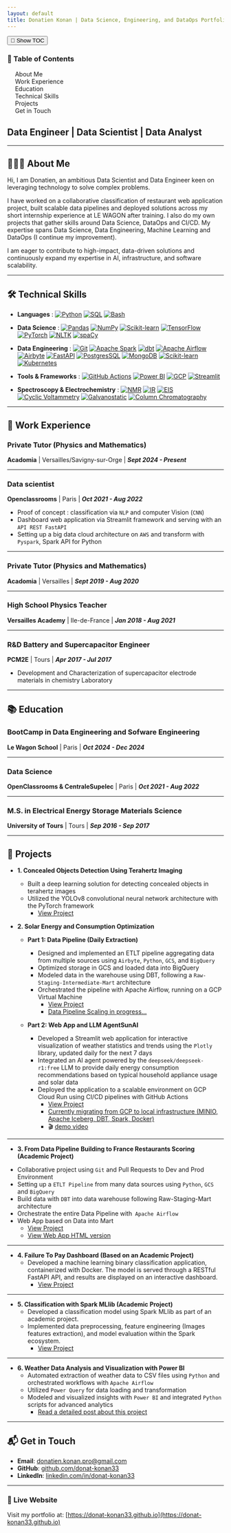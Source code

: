```yaml
---
layout: default
title: Donatien Konan | Data Science, Engineering, and DataOps Portfolio
---
```


<!-- Toggle Button -->
<button id="toc-toggle" class="toc-toggle-btn">📑 Show TOC</button>

<!-- TOC Container -->
<div class="toc-container hidden" id="toc">
    <div class="toc">
        <h3>📑 Table of Contents</h3>
        <ul>
            <li><a href="#about">About Me</a></li>
            <li><a href="#work-experience">Work Experience</a></li>
            <li><a href="#education">Education</a></li>
            <li><a href="#technical-skills">Technical Skills</a></li>
            <li><a href="#projects">Projects</a></li>
            <li><a href="#contact">Get in Touch</a></li>
        </ul>
    </div>
</div>

## **Data Engineer | Data Scientist | Data Analyst**
---

## <a id="about"></a> 👨🏻‍💻 **About Me**

<!--[Profile Picture](assets/img/profile.jpg)>  <!-- Replace with your profile image -->

Hi, I am Donatien, an ambitious Data Scientist and Data Engineer keen on leveraging technology to solve complex problems.

I have worked on a collaborative classification of restaurant web application project, built scalable data pipelines and deployed solutions across my short internship experience at LE WAGON after training. I also do my own projects that gather skills around Data Science, DataOps and CI/CD. My expertise spans Data Science, Data Engineering, Machine Learning and DataOps (I continue my improvement).

I am eager to contribute to high-impact, data-driven solutions and continuously expand my expertise in AI, infrastructure, and software scalability.

---


## <a id="technical-skills"></a> 🛠️  **Technical Skills**

- **Languages** :
[![Python](https://img.shields.io/badge/-Python-3776AB?style=flat&logo=python)](https://www.python.org/)
[![SQL](https://img.shields.io/badge/-SQL-003B57?style=flat&logo=postgresql)](https://www.postgresql.org/)
[![Bash](https://img.shields.io/badge/Bash-4EAA25?style=flat&logo=gnu-bash&logoColor=white)](https://www.gnu.org/software/bash/)


- **Data Science** :
[![Pandas](https://img.shields.io/badge/-Pandas-150458?style=flat&logo=pandas)](https://pandas.pydata.org/)
[![NumPy](https://img.shields.io/badge/NumPy-013243?style=flat&logo=numpy&logoColor=white)](https://numpy.org/)
[![Scikit-learn](https://img.shields.io/badge/-Scikit_learn-F7931E?style=flat&logo=scikit-learn)](https://scikit-learn.org/stable/)
[![TensorFlow](https://img.shields.io/badge/TensorFlow-FF6F00?style=flat&logo=tensorflow&logoColor=white)](https://www.tensorflow.org/)
[![PyTorch](https://img.shields.io/badge/PyTorch-EE4C2C?style=flat&logo=pytorch&logoColor=white)](https://pytorch.org/)
[![NLTK](https://img.shields.io/badge/NLTK-026DA1?style=flat&logo=python&logoColor=white)](https://www.nltk.org/)
[![spaCy](https://img.shields.io/badge/spaCy-09A3D5?style=flat&logo=python&logoColor=white)](https://spacy.io/)


- **Data Engineering** :
[![Git](https://img.shields.io/badge/-Git-F05032?style=flat&logo=git)](https://git-scm.com/)
[![Apache Spark](https://img.shields.io/badge/-Apache%20Spark-E25A1C?style=flat&logo=apache-spark)](https://spark.apache.org/)
[![dbt](https://img.shields.io/badge/-dbt-FF4F00?style=flat&logo=dbt)](https://www.getdbt.com/)
[![Apache Airflow](https://img.shields.io/badge/-Apache%20Airflow-017E7D?style=flat&logo=apache-airflow)](https://airflow.apache.org/)
[![Airbyte](https://img.shields.io/badge/-Airbyte-00B4A1?style=flat&logo=airbyte)](https://airbyte.com/)
[![FastAPI](https://img.shields.io/badge/-FastAPI-009688?style=flat&logo=fastapi&logoColor=white)](https://fastapi.tiangolo.com/)
[![PostgresSQL](https://img.shields.io/badge/-PostgreSQL-4479A1?style=flat&logo)](https://www.postgresql.org/)
[![MongoDB](https://img.shields.io/badge/-MongoDB-47A248?style=flat&logo=mongodb)](https://www.mongodb.com/)
[![Scikit-learn](https://img.shields.io/badge/-Scikit_learn-F7931E?style=flat&logo=scikit-learn)](https://scikit-learn.org/stable/)
[![Kubernetes](https://img.shields.io/badge/-Kubernetes-326CE5?style=flat&logo=kubernetes&logoColor=white)](https://kubernetes.io/)


- **Tools & Frameworks** :
[![GitHub Actions](https://img.shields.io/badge/GitHub%20Actions-2088FF?style=flat&logo=github-actions&logoColor=white)](https://github.com/features/actions)
[![Power BI](https://img.shields.io/badge/Power%20BI-F2C811?style=flat&logo=power-bi&logoColor=black)](https://powerbi.microsoft.com/)
[![GCP](https://img.shields.io/badge/Google%20Cloud-4285F4?style=flat&logo=google-cloud&logoColor=white)](https://cloud.google.com/)
[![Streamlit](https://img.shields.io/badge/-Streamlit-FF4B4B?style=flat&logo=streamlit&logoColor=white)](https://streamlit.io/)

- **Spectroscopy & Electrochemistry** :
[![NMR](https://img.shields.io/badge/NMR-4B8BBE?style=flat&logo=google-scholar&logoColor=white)](https://en.wikipedia.org/wiki/Nuclear_magnetic_resonance)
[![IR](https://img.shields.io/badge/IR-FFB300?style=flat&logo=google-scholar&logoColor=white)](https://en.wikipedia.org/wiki/Infrared_spectroscopy)
[![EIS](https://img.shields.io/badge/EIS-00BFAE?style=flat&logo=google-scholar&logoColor=white)](https://en.wikipedia.org/wiki/Electrochemical_impedance_spectroscopy)
[![Cyclic Voltammetry](https://img.shields.io/badge/Cyclic%20Voltammetry-7C4DFF?style=flat&logo=google-scholar&logoColor=white)](https://en.wikipedia.org/wiki/Cyclic_voltammetry)
[![Galvanostatic](https://img.shields.io/badge/Galvanostatic-FF5252?style=flat&logo=google-scholar&logoColor=white)](https://en.wikipedia.org/wiki/Galvanostat)
[![Column Chromatography](https://img.shields.io/badge/Column%20Chromatography-43A047?style=flat&logo=google-scholar&logoColor=white)](https://en.wikipedia.org/wiki/Column_chromatography)
---

## <a id="work-experience"></a>💼 **Work Experience**
### **Private Tutor (Physics and Mathematics)**
**Acadomia** | Versailles/Savigny-sur-Orge | **_Sept 2024 - Present_**

---

### **Data scientist**
**Openclassrooms** | Paris | **_Oct 2021 - Aug 2022_**
<!--[Openclassroom Logo](assets/img/openclassrooms.png)>  <!-- Replace with your openclassroom image -->
- Proof of concept : classification via `NLP` and computer Vision (`CNN`)
- Dashboard web application via Streamlit framework and serving with an `API REST FastAPI`
- Setting up a big data cloud architecture on `AWS` and transform with `Pyspark`, Spark API for Python

---

### **Private Tutor (Physics and Mathematics)**
**Acadomia** | Versailles | **_Sept 2019 - Aug 2020_**

---

### **High School Physics Teacher**
**Versailles Academy** | Ile-de-France | **_Jan 2018 - Aug 2021_**
<!--[academie_de_versailles Logo](assets/img/academie_de_versailles.png)> <!-- Replace with your academie_de_versailles image -->

---

### **R&D Battery and Supercapacitor Engineer**
**PCM2E** | Tours | **_Apr 2017 - Jul 2017_**
<!--[PCM2E Logo](assets/img/PCM2E.png)-->
- Development and Characterization of supercapacitor electrode materials in chemistry Laboratory

---

## <a id="education"></a>📚 **Education**
### **BootCamp in Data Engineering and Sofware Engineering**
**Le Wagon School** | Paris | **_Oct 2024 - Dec 2024_**
<!--[Le Wagon Logo](assets/img/univ-tours.svg)-->

---

### **Data Science**
**OpenClassrooms & CentraleSupelec** | Paris | **_Oct 2021 - Aug 2022_**
<!--[Openclassrooms & CentraleSupelec Logo](assets/img/centralesupelec.svg)-->

---

### **M.S. in Electrical Energy Storage Materials Science**
**University of Tours** | Tours | **_Sep 2016 - Sep 2017_**
<!--[University of Tours Logo](assets/img/univ-tours.svg)-->

---

## <a id="projects"></a>🚀 **Projects**

- **1. Concealed Objects Detection Using Terahertz Imaging**
  - Built a deep learning solution for detecting concealed objects in terahertz images
  - Utilized the YOLOv8 convolutional neural network architecture with the PyTorch framework
    - [View Project](https://github.com/donat-konan33/ConcealedObjectsDetection)

- **2. Solar Energy and Consumption Optimization**
  - **Part 1: Data Pipeline (Daily Extraction)**
    - Designed and implemented an ETLT pipeline aggregating data from multiple sources using `Airbyte`, `Python`, `GCS`, and `BigQuery`
    - Optimized storage in GCS and loaded data into BigQuery
    - Modeled data in the warehouse using DBT, following a `Raw-Staging-Intermediate-Mart` architecture
    - Orchestrated the pipeline with Apache Airflow, running on a GCP Virtual Machine
      - [View Project](https://github.com/donat-konan33/airbyte_deployment)
      - [Data Pipeline Scaling in progress...](https://github.com/donat-konan33/MetropolitanFranceWeather)

  - **Part 2: Web App and LLM AgentSunAI**
    - Developed a Streamlit web application for interactive visualization of weather statistics and trends using the `Plotly` library, updated daily for the next 7 days
    - Integrated an AI agent powered by the `deepseek/deepseek-r1:free` LLM to provide daily energy consumption recommendations based on typical household appliance usage and solar data
    - Deployed the application to a scalable environment on GCP Cloud Run using CI/CD pipelines with GitHub Actions
      - [View Project](https://github.com/donat-konan33/weatherteam_streamlit_dashboard)
      - [Currently migrating from GCP to local infrastructure (MINIO, Apache Iceberg, DBT, Spark, Docker)](https://weather-photovoltaic-app-775528963714.europe-west1.run.app/)
      - 🎬 [demo video](https://donat-konan33.github.io/assets/videos/demo.mp4)

---

- **3. From Data Pipeline Building to France Restaurants Scoring (Academic Project)**
<!--[Le Wagon Picture](assets/img/lewagon.jpeg)> <!-- Replace with your lewagon image -->
- Collaborative project using `Git` and Pull Requests to Dev and Prod Environment
- Setting up a `ETLT Pipeline` from many data sources using `Python`, `GCS` and `BigQuery`
- Build data with `DBT` into data warehouse following Raw-Staging-Mart architecture
- Orchestrate the entire Data Pipeline with` Apache Airflow`
- Web App based on Data into Mart
    - [View Project](https://github.com/SurEtBon)
    - [View Web App HTML version](https://suretbon.fr/)

---

- **4. Failure To Pay Dashboard (Based on an Academic Project)**
  - Developed a machine learning binary classification application, containerized with Docker. The model is served through a RESTful FastAPI API, and results are displayed on an interactive dashboard.
    - [View Project](https://github.com/donat-konan33/DashboardFailureToPay)

---

- **5. Classification with Spark MLlib (Academic Project)**
  - Developed a classification model using Spark MLlib as part of an academic project.
  - Implemented data preprocessing, feature engineering (Images features extraction), and model evaluation within the Spark ecosystem.
    - [View Project](https://github.com/ONOKANA8/OC_Data_Scientist_P8)

---

- **6. Weather Data Analysis and Visualization with Power BI**
  - Automated extraction of weather data to CSV files using `Python` and orchestrated workflows with `Apache Airflow`
  - Utilized `Power Query` for data loading and transformation
  - Modeled and visualized insights with `Power BI` and integrated `Python` scripts for advanced analytics
    - [Read a detailed post about this project](https://onokana8.github.io/SolarPanelsNasa/2024/05/30/Analyzing-extracted-Data-handling-with-Power-BI-and-Python.html)

---

## <a id="contact"></a>📬 **Get in Touch**

- **Email**: [donatien.konan.pro@gmail.com](mailto:donatien.konan.pro@gmail.com)
- **GitHub**: [github.com/donat-konan33](https://github.com/donat-konan33)
- **LinkedIn**: [linkedin.com/in/donat-konan33](https://linkedin.com/in/donat-konan33)

---

### 🔗 **Live Website**

Visit my portfolio at: [https://donat-konan33.github.io](https://donat-konan33.github.io)
